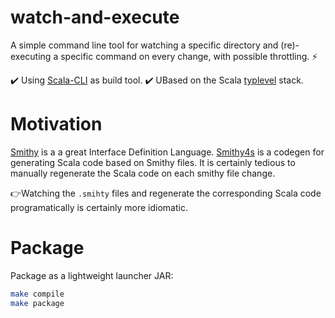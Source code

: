 # watch-and-execute
A simple command line tool for watching a specific directory and 
(re)-executing a specific command on every change, with possible throttling. ⚡

✔️ Using [Scala-CLI](https://scala-cli.virtuslab.org/) as build tool.
✔️ UBased on the Scala  [typlevel](https://typelevel.org/) stack.

# Motivation
[Smithy](https://smithy.io/2.0/index.html) is a a great Interface Definition Language. [Smithy4s](https://disneystreaming.github.io/smithy4s/) is a codegen for generating Scala code based on Smithy files.
It is certainly tedious to manually regenerate the Scala code on each smithy file change.

👉Watching the `.smihty` files and regenerate the corresponding Scala code programatically is certainly more idiomatic.

# Package 
Package as a lightweight launcher JAR:
```bash
make compile 
make package
```



